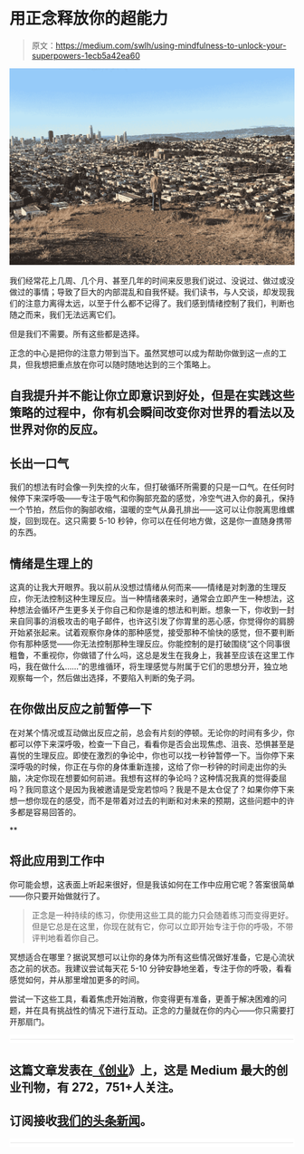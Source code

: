# 用正念释放你的超能力

> 原文：<https://medium.com/swlh/using-mindfulness-to-unlock-your-superpowers-1ecb5a42ea60>

![](img/da3f9642cc42eb61ebbccb0fb3db09d8.png)

我们经常花上几周、几个月、甚至几年的时间来反思我们说过、没说过、做过或没做过的事情；导致了巨大的内部混乱和自我怀疑。我们读书，与人交谈，却发现我们的注意力离得太远，以至于什么都不记得了。我们感到情绪控制了我们，判断也随之而来，我们无法远离它们。

但是我们不需要。所有这些都是选择。

正念的中心是把你的注意力带到当下。虽然冥想可以成为帮助你做到这一点的工具，但我想把重点放在你可以随时随地达到的三个策略上。

## 自我提升并不能让你立即意识到好处，但是在实践这些策略的过程中，你有机会瞬间改变你对世界的看法以及世界对你的反应。

## **长出一口气**

我们的想法有时会像一列失控的火车，但打破循环所需要的只是一口气。在任何时候停下来深呼吸——专注于吸气和你胸部充盈的感觉，冷空气进入你的鼻孔，保持一个节拍，然后你的胸部收缩，温暖的空气从鼻孔排出——这可以让你脱离思维螺旋，回到现在。这只需要 5-10 秒钟，你可以在任何地方做，这是你一直随身携带的东西。

## **情绪是生理上的**

这真的让我大开眼界。我以前从没想过情绪从何而来——情绪是对刺激的生理反应，你无法控制这种生理反应。当一种情绪袭来时，通常会立即产生一种想法，这种想法会循环产生更多关于你自己和你是谁的想法和判断。想象一下，你收到一封来自同事的消极攻击的电子邮件，也许这引发了你胃里的恶心感，你觉得你的肩膀开始紧张起来。试着观察你身体的那种感觉，接受那种不愉快的感觉，但不要判断你有那种感觉——你无法控制那种生理反应。你能控制的是打破围绕“这个同事很粗鲁，不重视你，你做错了什么吗，这总是发生在我身上，我甚至应该在这里工作吗，我在做什么……”的思维循环，将生理感觉与附属于它们的思想分开，独立地观察每一个，然后做出选择，不要陷入判断的兔子洞。

## 在你做出反应之前暂停一下

在对某个情况或互动做出反应之前，总会有片刻的停顿。无论你的时间有多少，你都可以停下来深呼吸，检查一下自己，看看你是否会出现焦虑、沮丧、恐惧甚至是喜悦的生理反应。即使在激烈的争论中，你也可以找一秒钟暂停一下。当你停下来深呼吸的时候，你正在与你的身体重新连接，这给了你一秒钟的时间走出你的头脑，决定你现在想要如何前进。我想有这样的争论吗？这种情况我真的觉得委屈吗？我同意这个是因为我被邀请是受宠若惊吗？我是不是太仓促了？如果你停下来想一想你现在的感受，而不是带着对过去的判断和对未来的预期，这些问题中的许多都是容易回答的。

**

## **将此应用到工作中**

你可能会想，这表面上听起来很好，但是我该如何在工作中应用它呢？答案很简单——你只要开始做就行了。

> 正念是一种持续的练习，你使用这些工具的能力只会随着练习而变得更好。但是它总是在这里，你现在就有它，你可以立即开始专注于你的呼吸，不带评判地看着你自己。

冥想适合在哪里？据说冥想可以让你的身体为所有这些情况做好准备，它是心流状态之前的状态。我建议尝试每天花 5-10 分钟安静地坐着，专注于你的呼吸，看看感觉如何，并从那里增加更多的时间。

尝试一下这些工具，看着焦虑开始消散，你变得更有准备，更善于解决困难的问题，并在具有挑战性的情况下进行互动。正念的力量就在你的内心——你只需要打开那扇门。

![](img/731acf26f5d44fdc58d99a6388fe935d.png)

## 这篇文章发表在[《创业](https://medium.com/swlh)》上，这是 Medium 最大的创业刊物，有 272，751+人关注。

## 订阅接收[我们的头条新闻](http://growthsupply.com/the-startup-newsletter/)。

![](img/731acf26f5d44fdc58d99a6388fe935d.png)